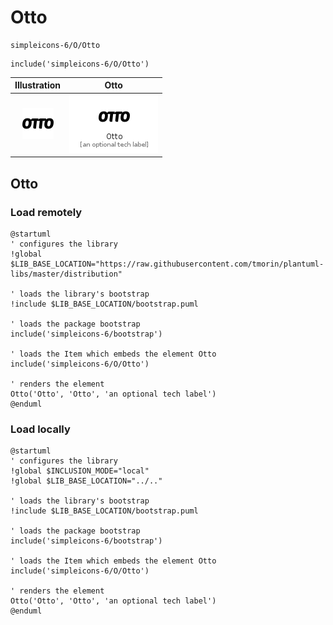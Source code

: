 # Otto


```text
simpleicons-6/O/Otto
```

```text
include('simpleicons-6/O/Otto')
```



| Illustration | Otto |
| :---: | :---: |
| ![illustration for Illustration](../../simpleicons-6/O/Otto.png) | ![illustration for Otto](../../simpleicons-6/O/Otto.Local.png) |




## Otto

### Load remotely
```plantuml
@startuml
' configures the library
!global $LIB_BASE_LOCATION="https://raw.githubusercontent.com/tmorin/plantuml-libs/master/distribution"

' loads the library's bootstrap
!include $LIB_BASE_LOCATION/bootstrap.puml

' loads the package bootstrap
include('simpleicons-6/bootstrap')

' loads the Item which embeds the element Otto
include('simpleicons-6/O/Otto')

' renders the element
Otto('Otto', 'Otto', 'an optional tech label')
@enduml
```

### Load locally
```plantuml
@startuml
' configures the library
!global $INCLUSION_MODE="local"
!global $LIB_BASE_LOCATION="../.."

' loads the library's bootstrap
!include $LIB_BASE_LOCATION/bootstrap.puml

' loads the package bootstrap
include('simpleicons-6/bootstrap')

' loads the Item which embeds the element Otto
include('simpleicons-6/O/Otto')

' renders the element
Otto('Otto', 'Otto', 'an optional tech label')
@enduml
```

